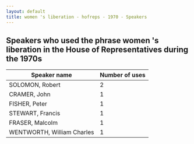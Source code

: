 ```yaml
---
layout: default
title: women 's liberation - hofreps - 1970 - Speakers
---
```

## Speakers who used the phrase **women 's liberation** in the House of Representatives during the 1970s

| Speaker name | Number of uses |
|--------------|----------------|
|SOLOMON, Robert|2|
|CRAMER, John|1|
|FISHER, Peter|1|
|STEWART, Francis|1|
|FRASER, Malcolm|1|
|WENTWORTH, William Charles|1|

